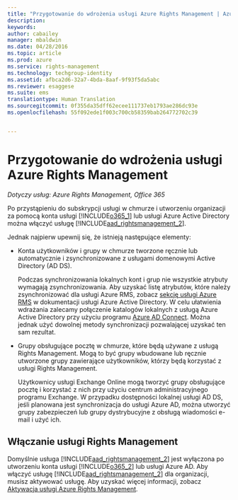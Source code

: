 ```yaml
---
title: "Przygotowanie do wdrożenia usługi Azure Rights Management | Azure RMS"
description: 
keywords: 
author: cabailey
manager: mbaldwin
ms.date: 04/28/2016
ms.topic: article
ms.prod: azure
ms.service: rights-management
ms.technology: techgroup-identity
ms.assetid: afbca2d6-32a7-4bda-8aaf-9f93f5da5abc
ms.reviewer: esaggese
ms.suite: ems
translationtype: Human Translation
ms.sourcegitcommit: 0f355da35dff62ecee111737eb1793ae286dc93e
ms.openlocfilehash: 55f092ede1f003c700cb58359bab264772702c39


---
```


# Przygotowanie do wdrożenia usługi Azure Rights Management

*Dotyczy usług: Azure Rights Management, Office 365*

Po przystąpieniu do subskrypcji usługi w chmurze i utworzeniu organizacji za pomocą konta usługi [!INCLUDE[o365_1](../includes/o365_1_md.md)] lub usługi Azure Active Directory można włączyć usługę [!INCLUDE[aad_rightsmanagement_2](../includes/aad_rightsmanagement_2_md.md)].

Jednak najpierw upewnij się, że istnieją następujące elementy:

-   Konta użytkowników i grupy w chmurze tworzone ręcznie lub automatycznie i zsynchronizowane z usługami domenowymi Active Directory (AD DS).

    Podczas synchronizowania lokalnych kont i grup nie wszystkie atrybuty wymagają zsynchronizowania. Aby uzyskać listę atrybutów, które należy zsynchronizować dla usługi Azure RMS, zobacz [sekcję usługi Azure RMS](/active-directory/active-directory-aadconnectsync-attributes-synchronized#azure-rms) w dokumentacji usługi Azure Active Directory. W celu ułatwienia wdrażania zalecamy połączenie katalogów lokalnych z usługą Azure Active Directory przy użyciu programu [Azure AD Connect](/active-directory/active-directory-aadconnectsync-whatis). Można jednak użyć dowolnej metody synchronizacji pozwalającej uzyskać ten sam rezultat.

-   Grupy obsługujące pocztę w chmurze, które będą używane z usługą Rights Management. Mogą to być grupy wbudowane lub ręcznie utworzone grupy zawierające użytkowników, którzy będą korzystać z usługi Rights Management.

    Użytkownicy usługi Exchange Online mogą tworzyć grupy obsługujące pocztę i korzystać z nich przy użyciu centrum administracyjnego programu Exchange. W przypadku dostępności lokalnej usługi AD DS, jeśli planowana jest synchronizacja do usługi Azure AD, można utworzyć grupy zabezpieczeń lub grupy dystrybucyjne z obsługą wiadomości e-mail i użyć ich.

## Włączanie usługi Rights Management
Domyślnie usługa [!INCLUDE[aad_rightsmanagement_2](../includes/aad_rightsmanagement_2_md.md)] jest wyłączona po utworzeniu konta usługi [!INCLUDE[o365_2](../includes/o365_2_md.md)] lub usługi Azure AD. Aby włączyć usługę [!INCLUDE[aad_rightsmanagement_2](../includes/aad_rightsmanagement_2_md.md)] dla organizacji, musisz aktywować usługę. Aby uzyskać więcej informacji, zobacz [Aktywacja usługi Azure Rights Management](../deploy-use/activate-service.md).






<!--HONumber=Jun16_HO4-->


